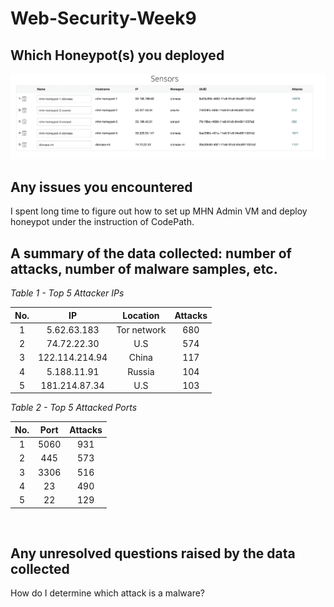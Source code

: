 # Web-Security-Week9

## Which Honeypot(s) you deployed
<img src='Honeypot.png' title='Honeypot' width='' alt='' />

## Any issues you encountered
I spent long time to figure out how to set up MHN Admin VM and deploy honeypot under the instruction of CodePath.

## A summary of the data collected: number of attacks, number of malware samples, etc.

*Table 1 - Top 5 Attacker IPs*

| No. | IP | Location | Attacks |
|:---:|:--:|:--------:|:-------:|
| 1 | 5.62.63.183 | Tor network | 680 |
| 2 | 74.72.22.30 | U.S | 574 |
| 3 | 122.114.214.94 | China | 117 |
| 4 | 5.188.11.91 | Russia | 104 |
| 5 | 181.214.87.34 | U.S | 103 |


*Table 2 - Top 5 Attacked Ports*

| No. | Port | Attacks |
|:---:|:----:|:-------:|
| 1 | 5060 | 931 |
| 2 | 445 | 573 |
| 3 | 3306 | 516 |
| 4 | 23 | 490 |
| 5 | 22 | 129 |

<img src='HoneypotNetwork.gif' title='Honeypot Network' width='' alt='' />

## Any unresolved questions raised by the data collected
How do I determine which attack is a malware?

